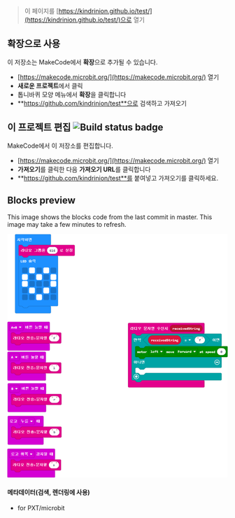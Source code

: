 
> 이 페이지를 [https://kindrinion.github.io/test/](https://kindrinion.github.io/test/)으로 열기

## 확장으로 사용

이 저장소는 MakeCode에서 **확장**으로 추가될 수 있습니다.

* [https://makecode.microbit.org/](https://makecode.microbit.org/) 열기
* **새로운 프로젝트**에서 클릭
* 톱니바퀴 모양 메뉴에서 **확장**을 클릭합니다
* **https://github.com/kindrinion/test**으로 검색하고 가져오기

## 이 프로젝트 편집 ![Build status badge](https://github.com/kindrinion/test/workflows/MakeCode/badge.svg)

MakeCode에서 이 저장소를 편집합니다.

* [https://makecode.microbit.org/](https://makecode.microbit.org/) 열기
* **가져오기**를 클릭한 다음 **가져오기 URL**를 클릭합니다
* **https://github.com/kindrinion/test**를 붙여넣고 가져오기를 클릭하세요.

## Blocks preview

This image shows the blocks code from the last commit in master.
This image may take a few minutes to refresh.

![A rendered view of the blocks](https://github.com/kindrinion/test/raw/master/.github/makecode/blocks.png)

#### 메타데이터(검색, 렌더링에 사용)

* for PXT/microbit
<script src="https://makecode.com/gh-pages-embed.js"></script><script>makeCodeRender("{{ site.makecode.home_url }}", "{{ site.github.owner_name }}/{{ site.github.repository_name }}");</script>
